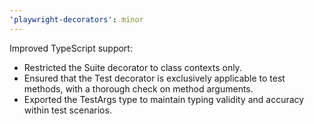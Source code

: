 ```yaml
---
'playwright-decorators': minor
---
```


Improved TypeScript support:
- Restricted the Suite decorator to class contexts only.
- Ensured that the Test decorator is exclusively applicable to test methods, with a thorough check on method arguments.
- Exported the TestArgs type to maintain typing validity and accuracy within test scenarios.
